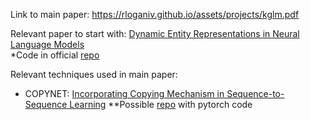 Link to main paper: https://rloganiv.github.io/assets/projects/kglm.pdf

Relevant paper to start with: [Dynamic Entity Representations in Neural Language Models](https://www.aclweb.org/anthology/D17-1195.pdf) \
*Code in official [repo](https://github.com/jiyfeng/entitynlm)

Relevant techniques used in main paper: 
* COPYNET: [Incorporating Copying Mechanism in Sequence-to-Sequence Learning](https://www.aclweb.org/anthology/P16-1154.pdf) **Possible [repo](https://github.com/mjc92/CopyNet) with pytorch code 

